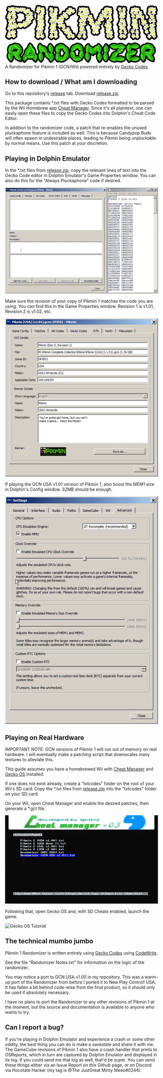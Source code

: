 ![Banner](https://raw.githubusercontent.com/Minty-Meeo/Pikmin-1-Randomizer/master/docs/Banner.png)
A Randomizer for Pikmin 1 (GCN/Wii) powered entirely by [Gecko Codes](https://geckocodes.org/)

## How to download / What am I downloading
Go to this repository's [release](https://github.com/Minty-Meeo/Pikmin-1-Randomizer/releases) tab.  Download [release.zip](https://github.com/Minty-Meeo/Pikmin-1-Randomizer/releases/download/v1/release.zip).

This package contains \*.txt files with Gecko Codes formatted to be parsed by the Wii Homebrew app [Cheat Manager](https://wiibrew.org/wiki/CheatManager).  Since it's all plaintext, one can easily open these files to copy the Gecko Codes into Dolphin's Cheat Code Editor.

In addition to the randomizer code, a patch that re-enables the unused pluckaphone feature is included as well.  This is because Candypop Buds will often spawn in undesirable places, leading to Pikmin being unpluckable by normal means.  Use this patch at your discretion.

## Playing in Dolphin Emulator
In the \*.txt files from [release.zip](https://github.com/Minty-Meeo/Pikmin-1-Randomizer/releases/download/v1/release.zip), copy the relevant lines of text into the Gecko Code editor in Dolphin Emulator's Game Properties window.  You can also do this for the "Always Pluckaphone" code if desired.

![Gecko Codes Tutorial](https://raw.githubusercontent.com/Minty-Meeo/Pikmin-1-Randomizer/master/docs/Gecko-Codes-tuto.gif)

Make sure the revision of your copy of Pikmin 1 matches the code you are using.  You can find this in the Game Properties window.  Revision 1 is v1.01, Revision 2 is v1.02, etc.

![Game Info Tutorial](https://raw.githubusercontent.com/Minty-Meeo/Pikmin-1-Randomizer/master/docs/Info%20tuto.png)

If playing the GCN USA v1.01 version of Pikmin 1, also boost the MEM1 size in Dolphin's Config window.  32MB should be enough.

![Extendo-RAM Tutorial](https://raw.githubusercontent.com/Minty-Meeo/Pikmin-1-Randomizer/master/docs/Extendo-RAM-tuto.gif)

## Playing on Real Hardware
IMPORTANT NOTE: GCN versions of Pikmin 1 will run out of memory on real hardware.  I will eventually make a patching script that downscales many textures to alleviate this.

This guide assumes you have a homebrewed Wii with [Cheat Manager](https://wiibrew.org/wiki/CheatManager) and [Gecko OS](https://wiibrew.org/wiki/Gecko_OS) installed. 

If one does not exist already, create a "txtcodes" folder on the root of your Wii's SD card.  Copy the \*.txt files from [release.zip](https://github.com/Minty-Meeo/Pikmin-1-Randomizer/releases/download/v1/release.zip) into the "txtcodes" folder on your SD card.

On your Wii, open Cheat Manager and enable the desired patches, then generate a \*.gct file.

![Cheat Manager Tutorial](https://raw.githubusercontent.com/Minty-Meeo/Pikmin-1-Randomizer/master/docs/Cheat-Manager-tuto.gif)

Following that, open Gecko OS and, with SD Cheats enabled, launch the game.

![Gecko OS Tutorial](https://raw.githubusercontent.com/Minty-Meeo/Pikmin-1-Randomizer/master/docs/Gecko-OS-tuto.gif)

## The technical mumbo jumbo
Pikmin 1 Randomizer is written entirely using [Gecko Codes](https://geckocodes.org/) using [CodeWrite](https://github.com/TheGag96/CodeWrite).

See the file "Randomizer Notes.txt" for information on the logic of the randomizer.

You may notice a port to GCN USA v1.00 in my repository.  This was a warm-up port of the Randomizer from before I ported it to New Play Control! USA.  It has fallen a bit behind code-wise from the final product, so it should only be used if absolutely necessary.

I have no plans to port the Randomizer to any other revisions of Pikmin 1 at the moment, but the source and documentation is available to anyone who wants to try.

## Can I report a bug?
If you're playing in Dolphin Emulator and experience a crash or some other oddity, the best thing you can do is make a savestate and share it with me.  The GameCube revisions of Pikmin 1 also have a crash handler that prints to OSReports, which in turn are captured by Dolphin Emulator and displayed in its log.  If you could send me that log as well, that'd be super.  You can send these things either via an Issue Report on this Github page, or on Discord via Hocotate Hacker (my tag is @The JustGreat Minty Meeo#0244).
